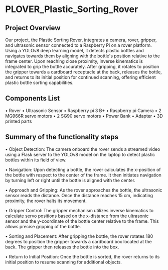 # PLOVER_Plastic_Sorting_Rover

## Project Overview

Our project, the Plastic Sorting Rover, integrates a camera, rover, gripper, and ultrasonic sensor connected to a Raspberry Pi on a rover platform. Using a YOLOv8 deep learning model, it detects plastic bottles and navigates towards them by aligning with the bottle's position relative to the frame center. Upon reaching close proximity, inverse kinematics is integrated to grip the bottle accurately. After gripping, it rotates to position the gripper towards a cardboard receptacle at the back, releases the bottle, and returns to its initial position for continued scanning, offering efficient plastic bottle sorting capabilities. 

## Components List 

•	Rover 
•	Ultrasonic Sensor
•	Raspberry pi 3 B+
•	Raspberry pi Camera
•	2 MG966R servo motors
•	2 SG90 servo motors
•	Power Bank
•	Adapter
•	3D printed parts

## Summary of the functionality steps

•	Object Detection: The camera onboard the rover sends a streamed video using a Flask server to the YOLOv8 model on the laptop to detect plastic bottles within its field of view.

•	Navigation: Upon detecting a bottle, the rover calculates the x-position of the bottle with respect to the center of the frame. It then initiates navigation by turning left or right until the bottle is aligned with the center.

•	Approach and Gripping: As the rover approaches the bottle, the ultrasonic sensor reads the distance. Once the distance reaches 15 cm, indicating proximity, the rover halts its movement.

•	Gripper Control: The gripper mechanism utilizes inverse kinematics to calculate servo positions based on the x-distance from the ultrasonic sensor and the y-coordinate of the bottle center relative to the frame. This allows precise gripping of the bottle.

•	Sorting and Placement: After gripping the bottle, the rover rotates 180 degrees to position the gripper towards a cardboard box located at the back. The gripper then releases the bottle into the box.

•	Return to Initial Position: Once the bottle is sorted, the rover returns to its initial position to resume scanning for additional objects.
